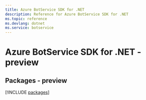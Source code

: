```yaml
---
title: Azure BotService SDK for .NET
description: Reference for Azure BotService SDK for .NET
ms.topic: reference
ms.devlang: dotnet
ms.service: botservice
---
```

# Azure BotService SDK for .NET - preview
## Packages - preview
[!INCLUDE [packages](botservice-index.md)]

